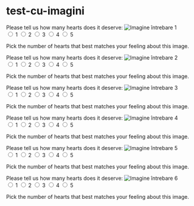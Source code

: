  # test-cu-imagini
<div class="question-container">
  <label for="hearts1">Please tell us how many hearts does it deserve:</label>
  <img
    src="https://lh3.googleusercontent.com/P9NsQ_iaA6PNn48g0sd05KXLg5FM7QH_zJlePBbIwuRbL-mrLosh8ipBruUvBVcyUw64s9TTjcPan1y1NDMtTi_7HBieAJgi6xEN-dm9KrvuXOfYdDyV_91EXtvZDp_9EHIm9YXJ81M=w740"
    alt="Imagine întrebare 1"
  />
  <div class="hearts">
    <input type="radio" id="heart1_1" name="hearts1" value="1" required />
    <label for="heart1_1">1</label>
    <input type="radio" id="heart1_2" name="hearts1" value="2" />
    <label for="heart1_2">2</label>
    <input type="radio" id="heart1_3" name="hearts1" value="3" />
    <label for="heart1_3">3</label>
    <input type="radio" id="heart1_4" name="hearts1" value="4" />
    <label for="heart1_4">4</label>
    <input type="radio" id="heart1_5" name="hearts1" value="5" />
    <label for="heart1_5">5</label>
  </div>
  <p>Pick the number of hearts that best matches your feeling about this image.</p>
</div>

<div class="question-container">
  <label for="hearts2">Please tell us how many hearts does it deserve:</label>
  <img 
    src="https://lh6.googleusercontent.com/Pedf8SNv8r6Udyxa-o4zXNSFnGP1W99unNeeviZ26cB7ZLCSx_toOFrmPL8Exd7I1QXqWSA3Zpbd4EIZ1Ax3DG5ZmYPy5bw-P53hyaxKL66NwKQR-50UHWeETQcnJzJ9rEwG5lLZMT4=w740" 
    alt="Imagine întrebare 2"
  />
  <div class="hearts">
    <input type="radio" id="heart2_1" name="hearts2" value="1" required />
    <label for="heart2_1">1</label>
    <input type="radio" id="heart2_2" name="hearts2" value="2" />
    <label for="heart2_2">2</label>
    <input type="radio" id="heart2_3" name="hearts2" value="3" />
    <label for="heart2_3">3</label>
    <input type="radio" id="heart2_4" name="hearts2" value="4" />
    <label for="heart2_4">4</label>
    <input type="radio" id="heart2_5" name="hearts2" value="5" />
    <label for="heart2_5">5</label>
  </div>
  <p>Pick the number of hearts that best matches your feeling about this image.</p>
</div>

<div class="question-container">
  <label for="hearts3">Please tell us how many hearts does it deserve:</label>
  <img 
    src="https://lh4.googleusercontent.com/43TJh8VpCcJcsuqacu-WM8SIyskSyn068_S_wr-Eo7RnxDQVuSX5mWnAaL9Jzgctnn1FjS8isC4QrELnw_idnoKV-AQv8WC7BoaHPIIxXFgXYwtbT_msGqQLxN2NCy3RWLxbyXbJqEk=w740" 
    alt="Imagine întrebare 3"
  />
  <div class="hearts">
    <input type="radio" id="heart3_1" name="hearts3" value="1" required />
    <label for="heart3_1">1</label>
    <input type="radio" id="heart3_2" name="hearts3" value="2" />
    <label for="heart3_2">2</label>
    <input type="radio" id="heart3_3" name="hearts3" value="3" />
    <label for="heart3_3">3</label>
    <input type="radio" id="heart3_4" name="hearts3" value="4" />
    <label for="heart3_4">4</label>
    <input type="radio" id="heart3_5" name="hearts3" value="5" />
    <label for="heart3_5">5</label>
  </div>
  <p>Pick the number of hearts that best matches your feeling about this image.</p>
</div>

<div class="question-container">
  <label for="hearts4">Please tell us how many hearts does it deserve:</label>
  <img 
    src="https://lh3.googleusercontent.com/dDONF48wY4m-ZrmmDwU_B4w80e1ORtX5Xnt4qFZW7XFCyX4FXDMbM9OYVf9BGnoUZA7mEsjlMeua_C-vFtYpEa0Rz48nfVvWlIMsmD32MW28c5kZoZk8yRVu_B83rZK9XK-71dR-PbE=w740" 
    alt="Imagine întrebare 4"
  />
  <div class="hearts">
    <input type="radio" id="heart4_1" name="hearts4" value="1" required />
    <label for="heart4_1">1</label>
    <input type="radio" id="heart4_2" name="hearts4" value="2" />
    <label for="heart4_2">2</label>
    <input type="radio" id="heart4_3" name="hearts4" value="3" />
    <label for="heart4_3">3</label>
    <input type="radio" id="heart4_4" name="hearts4" value="4" />
    <label for="heart4_4">4</label>
    <input type="radio" id="heart4_5" name="hearts4" value="5" />
    <label for="heart4_5">5</label>
  </div>
  <p>Pick the number of hearts that best matches your feeling about this image.</p>
</div>

<div class="question-container">
  <label for="hearts5">Please tell us how many hearts does it deserve:</label>
  <img 
    src="https://lh4.googleusercontent.com/CEz_Gp1aNUAXGiRzqNrQGGlu-0T-yI36O3aCgUusQffUuawr_QhObztoG2FE4pClhPVo0I35jwEw0Km8VYhL3zBdRkCmwPs3-XxA4PAD1PusndiXMRZRcjjdy5NoTq4TXPh9RWIuUoE=w500" 
    alt="Imagine întrebare 5"
  />
  <div class="hearts">
    <input type="radio" id="heart5_1" name="hearts5" value="1" required />
    <label for="heart5_1">1</label>
    <input type="radio" id="heart5_2" name="hearts5" value="2" />
    <label for="heart5_2">2</label>
    <input type="radio" id="heart5_3" name="hearts5" value="3" />
    <label for="heart5_3">3</label>
    <input type="radio" id="heart5_4" name="hearts5" value="4" />
    <label for="heart5_4">4</label>
    <input type="radio" id="heart5_5" name="hearts5" value="5" />
    <label for="heart5_5">5</label>
  </div>
  <p>Pick the number of hearts that best matches your feeling about this image.</p>
</div>

<div class="question-container">
  <label for="hearts6">Please tell us how many hearts does it deserve:</label>
  <img 
    src="https://lh4.googleusercontent.com/SfcqG3ER6jPHpFr-sivWTMmS0_s6ZCgBiotiJT0SG4YwfM5KNRF5BVEPtv0Na8RTEY4-JM7a_Y2uGZsnfVOhw0mNeRWR6QpY8__XXQMgNjDbgi15rTOWQT1O-pXBozsAn4QR3jiG7CU=w740" 
    alt="Imagine întrebare 6"
  />
  <div class="hearts">
    <input type="radio" id="heart6_1" name="hearts6" value="1" required />
    <label for="heart6_1">1</label>
    <input type="radio" id="heart6_2" name="hearts6" value="2" />
    <label for="heart6_2">2</label>
    <input type="radio" id="heart6_3" name="hearts6" value="3" />
    <label for="heart6_3">3</label>
    <input type="radio" id="heart6_4" name="hearts6" value="4" />
    <label for="heart6_4">4</label>
    <input type="radio" id="heart6_5" name="hearts6" value="5" />
    <label for="heart6_5">5</label>
  </div>
  <p>Pick the number of hearts that best matches your feeling about this image.</p>
</div>
